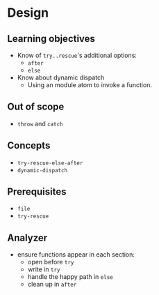 # Design

## Learning objectives

- Know of `try..rescue`'s additional options:
  - `after`
  - `else`
- Know about dynamic dispatch
  - Using an module atom to invoke a function.

## Out of scope

- `throw` and `catch`

## Concepts

- `try-rescue-else-after`
- `dynamic-dispatch`

## Prerequisites

- `file`
- `try-rescue`

## Analyzer

- ensure functions appear in each section:
  - open before `try`
  - write in `try`
  - handle the happy path in `else`
  - clean up in `after`
